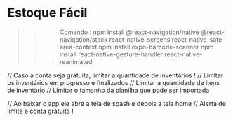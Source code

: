 # Estoque Fácil

>>> Comando :
npm install @react-navigation/native @react-navigation/stack react-native-screens react-native-safe-area-context
npm install expo-barcode-scanner
npm install react-native-gesture-handler react-native-reanimated

  // Caso a conta seja gratuita, limitar a quantidade de inventários !
  // Limitar os inventários em progresso e finalizados
  // Limitar a quantidade de itens de inventário
  // Limitar o tamanho da  planilha que pode ser importada

  // Ao baixar o app ele abre a tela de spash e depois a tela home
  // Alerta de limite e conta grátuita !